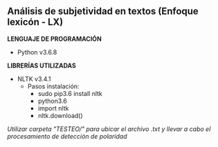 ## Análisis de subjetividad en textos (Enfoque lexicón - LX) ##


__LENGUAJE DE PROGRAMACIÓN__
* Python v3.6.8

__LIBRERÍAS UTILIZADAS__
* NLTK v3.4.1
    * Pasos instalación:
        * sudo pip3.6 install nltk
        * python3.6
        * import nltk
        * nltk.download()


_Utilizar carpeta "TESTEO/" para ubicar el archivo .txt y llevar a cabo el procesamiento de detección de polaridad_